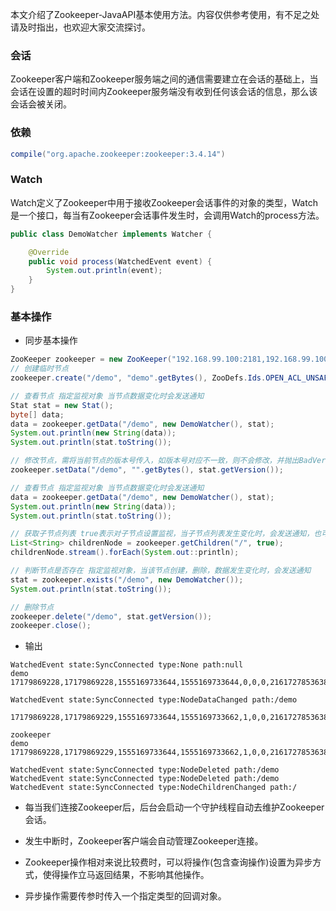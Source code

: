 本文介绍了Zookeeper-JavaAPI基本使用方法。内容仅供参考使用，有不足之处请及时指出，也欢迎大家交流探讨。

### 会话

Zookeeper客户端和Zookeeper服务端之间的通信需要建立在会话的基础上，当会话在设置的超时时间内Zookeeper服务端没有收到任何该会话的信息，那么该会话会被关闭。

### 依赖

``` groovy
compile("org.apache.zookeeper:zookeeper:3.4.14")
```

### Watch

Watch定义了Zookeeper中用于接收Zookeeper会话事件的对象的类型，Watch是一个接口，每当有Zookeeper会话事件发生时，会调用Watch的process方法。

``` java
public class DemoWatcher implements Watcher {

    @Override
    public void process(WatchedEvent event) {
        System.out.println(event);
    }
}
```

### 基本操作

* 同步基本操作

``` java
ZooKeeper zookeeper = new ZooKeeper("192.168.99.100:2181,192.168.99.100:2182,192.168.99.100:2183", 1000000, new DemoWatcher());
// 创建临时节点
zookeeper.create("/demo", "demo".getBytes(), ZooDefs.Ids.OPEN_ACL_UNSAFE, CreateMode.EPHEMERAL);

// 查看节点 指定监视对象 当节点数据变化时会发送通知
Stat stat = new Stat();
byte[] data;
data = zookeeper.getData("/demo", new DemoWatcher(), stat);
System.out.println(new String(data));
System.out.println(stat.toString());

// 修改节点，需将当前节点的版本号传入，如版本号对应不一致，则不会修改，并抛出BadVersion异常。
zookeeper.setData("/demo", "".getBytes(), stat.getVersion());

// 查看节点 指定监视对象 当节点数据变化时会发送通知
data = zookeeper.getData("/demo", new DemoWatcher(), stat);
System.out.println(new String(data));
System.out.println(stat.toString());

// 获取子节点列表 true表示对子节点设置监视，当子节点列表发生变化时，会发送通知，也可以不传此参数
List<String> childrenNode = zookeeper.getChildren("/", true);
childrenNode.stream().forEach(System.out::println);

// 判断节点是否存在 指定监视对象，当该节点创建，删除，数据发生变化时，会发送通知
stat = zookeeper.exists("/demo", new DemoWatcher());
System.out.println(stat.toString());

// 删除节点
zookeeper.delete("/demo", stat.getVersion());
zookeeper.close();
```

* 输出

``` text
WatchedEvent state:SyncConnected type:None path:null
demo
17179869228,17179869228,1555169733644,1555169733644,0,0,0,216172785363845125,4,0,17179869228

WatchedEvent state:SyncConnected type:NodeDataChanged path:/demo

17179869228,17179869229,1555169733644,1555169733662,1,0,0,216172785363845125,0,0,17179869228

zookeeper
demo
17179869228,17179869229,1555169733644,1555169733662,1,0,0,216172785363845125,0,0,17179869228

WatchedEvent state:SyncConnected type:NodeDeleted path:/demo
WatchedEvent state:SyncConnected type:NodeDeleted path:/demo
WatchedEvent state:SyncConnected type:NodeChildrenChanged path:/
```

* 每当我们连接Zookeeper后，后台会启动一个守护线程自动去维护Zookeeper会话。

* 发生中断时，Zookeeper客户端会自动管理Zookeeper连接。

* Zookeeper操作相对来说比较费时，可以将操作(包含查询操作)设置为异步方式，使得操作立马返回结果，不影响其他操作。

* 异步操作需要传参时传入一个指定类型的回调对象。